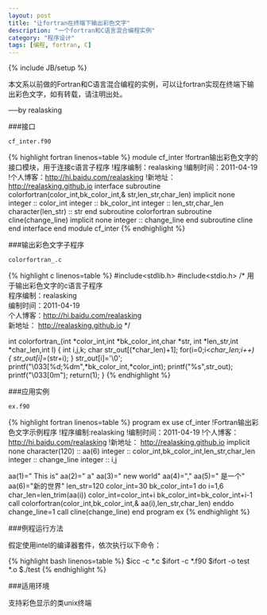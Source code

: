 ```yaml
---
layout: post
title: "让fortran在终端下输出彩色文字"
description: "一个fortran和C语言混合编程实例"
category: "程序设计"
tags: [编程, fortran, C]
---
```

{% include JB/setup %}

本文系以前做的Fortran和C语言混合编程的实例，可以让fortran实现在终端下输出彩色文字，如有转载，请注明出处。

──by realasking

###接口

`cf_inter.f90`

{% highlight fortran linenos=table %}
 module cf_inter
   !fortran输出彩色文字的接口模块，用于连接c语言子程序
   !程序编制：realasking
   !编制时间：2011-04-19
   !个人博客：http://hi.baidu.com/realasking
   !新地址：  http://realasking.github.io
   interface
     subroutine colorfortran(color_int,bk_color_int,&
     str,len_str,char_len)
       implicit none
       integer :: color_int
       integer :: bk_color_int
       integer :: len_str,char_len
       character(len_str) :: str
     end subroutine colorfortran
     subroutine cline(change_line)
       implicit none
       integer :: change_line
     end subroutine cline
   end interface
 end module cf_inter
{% endhighlight %}

###输出彩色文字子程序

`colorfortran_.c`

{% highlight c linenos=table %}
#include<stdlib.h>
#include<stdio.h>
/*
用于输出彩色文字的c语言子程序                                                                                   
程序编制：realasking                                                                                                                 
编制时间：2011-04-19                                                                                                                 
个人博客：http://hi.baidu.com/realasking  
新地址：  http://realasking.github.io
*/

int colorfortran_(int *color_int,int *bk_color_int,char *str,
int *len_str,int *char_len,int l)
{
 int i,j,k;
 char str_out[(*char_len)+1];
 for(i=0;i<*char_len;i++)
    {
      str_out[i]=*(str+i);
     }
 str_out[i]='\0';
 printf("\033[%d;%dm",*bk_color_int,*color_int);
 printf("%s",str_out);
 printf("\033[0m");
 return(1);
}
{% endhighlight %}

###应用实例

`ex.f90`

{% highlight fortran linenos=table %}
program ex
use cf_inter
!Fortran输出彩色文字示例程序
!程序编制:realasking
!编制时间：2011-04-19
!个人博客：http://hi.baidu.com/realasking
!新地址：  http://realasking.github.io
implicit none
character(120) :: aa(6)
integer :: color_int,bk_color_int,len_str,char_len
integer :: change_line
integer :: i,j

aa(1)=" This is"
aa(2)=" a"
aa(3)=" new world"
aa(4)=","
aa(5)=" 是一个"
aa(6)="新的世界"
len_str=120
color_int=30
bk_color_int=1
do i=1,6
  char_len=len_trim(aa(i))
  color_int=color_int+i
  bk_color_int=bk_color_int+i-1
  call colorfortran(color_int,bk_color_int,&
  aa(i),len_str,char_len)
enddo
change_line=1
call cline(change_line)
end program ex
{% endhighlight %}

###例程运行方法

假定使用intel的编译器套件，依次执行以下命令：

{% highlight bash linenos=table %}
$icc -c *.c
$ifort -c *.f90 
$ifort -o test *.o
$./test
{% endhighlight %}

###适用环境

支持彩色显示的类unix终端


